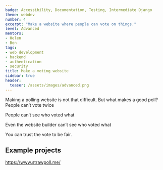 ```yaml
---
badge: Accessibility, Documentation, Testing, Intermediate Django
theme: webdev
number: 4
excerpt: "Make a website where people can vote on things."
level: Advanced
mentors:
- Helen
- Ben
tags:
- web development
- backend
- authentication
- security
title: Make a voting website
sidebar: true
header:
  teaser: /assets/images/advanced.png
---
```

Making a polling website is not that difficult. But what makes a good poll?
People can’t vote twice

People can’t see who voted what

Even the website builder can’t see who voted what

You can trust the vote to be fair.

## Example projects
<a href="https://www.strawpoll.me/" rel="noopener">https://www.strawpoll.me/</a>
 


